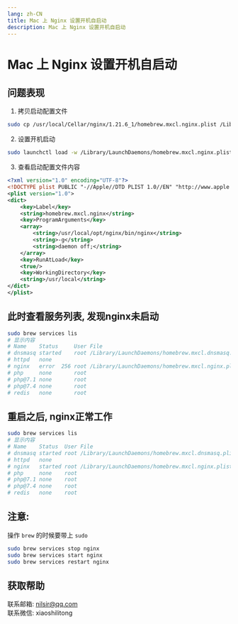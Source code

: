 ```yaml
---
lang: zh-CN
title: Mac 上 Nginx 设置开机自启动
description: Mac 上 Nginx 设置开机自启动
---
```


# Mac 上 Nginx 设置开机自启动

## 问题表现

1. 拷贝启动配置文件
```bash
sudo cp /usr/local/Cellar/nginx/1.21.6_1/homebrew.mxcl.nginx.plist /Library/LaunchDaemons
```

2. 设置开机启动
```bash
sudo launchctl load -w /Library/LaunchDaemons/homebrew.mxcl.nginx.plist
```

3. 查看启动配置文件内容
```xml
<?xml version="1.0" encoding="UTF-8"?>
<!DOCTYPE plist PUBLIC "-//Apple//DTD PLIST 1.0//EN" "http://www.apple.com/DTDs/PropertyList-1.0.dtd">
<plist version="1.0">
<dict>
	<key>Label</key>
	<string>homebrew.mxcl.nginx</string>
	<key>ProgramArguments</key>
	<array>
		<string>/usr/local/opt/nginx/bin/nginx</string>
		<string>-g</string>
		<string>daemon off;</string>
	</array>
	<key>RunAtLoad</key>
	<true/>
	<key>WorkingDirectory</key>
	<string>/usr/local</string>
</dict>
</plist>
```

## 此时查看服务列表, 发现nginx未启动
```bash
sudo brew services lis
# 显示内容
# Name    Status     User File
# dnsmasq started    root /Library/LaunchDaemons/homebrew.mxcl.dnsmasq.plist
# httpd   none
# nginx   error  256 root /Library/LaunchDaemons/homebrew.mxcl.nginx.plist
# php     none       root
# php@7.1 none       root
# php@7.4 none       root
# redis   none       root
```

## 重启之后, nginx正常工作
```bash
sudo brew services lis
# 显示内容
# Name    Status  User File
# dnsmasq started root /Library/LaunchDaemons/homebrew.mxcl.dnsmasq.plist
# httpd   none
# nginx   started root /Library/LaunchDaemons/homebrew.mxcl.nginx.plist
# php     none    root
# php@7.1 none    root
# php@7.4 none    root
# redis   none    root
```

## 注意:
操作 `brew` 的时候要带上 `sudo`
```bash
sudo brew services stop nginx
sudo brew services start nginx
sudo brew services restart nginx
```

## 获取帮助

联系邮箱: nilsir@qq.com<br>
联系微信: xiaoshilitong
